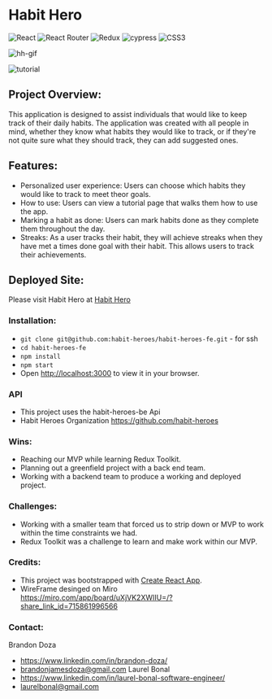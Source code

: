 # Habit Hero
![React](https://img.shields.io/badge/react-%2320232a.svg?style=for-the-badge&logo=react&logoColor=%2361DAFB) ![React Router](https://img.shields.io/badge/React_Router-CA4245?style=for-the-badge&logo=react-router&logoColor=white) ![Redux](https://img.shields.io/badge/redux-%23593d88.svg?style=for-the-badge&logo=redux&logoColor=white) ![cypress](https://img.shields.io/badge/-cypress-%23E5E5E5?style=for-the-badge&logo=cypress&logoColor=058a5e) ![CSS3](https://img.shields.io/badge/css3-%231572B6.svg?style=for-the-badge&logo=css3&logoColor=white)

![hh-gif](https://github.com/user-attachments/assets/491ba33c-3584-44e7-babd-afff44fe3ccc)

![tutorial](https://github.com/user-attachments/assets/dd074581-2a1d-463f-8b51-93748a577a49)

## Project Overview: 
This application is designed to assist individuals that would like to keep track of their daily habits. The application was created with all people in mind, whether they know what habits they would like to track, or if they're not quite sure what they should track, they can add suggested ones. 

## Features:
- Personalized user experience: Users can choose which habits they would like to track to meet theor goals.
- How to use: Users can view a tutorial page that walks them how to use the app.
- Marking a habit as done: Users can mark habits done as they complete them throughout the day.
- Streaks: As a user tracks their habit, they will achieve streaks when they have met a times done goal with their habit. This allows users to track their achievements.

## Deployed Site:
Please visit Habit Hero at [Habit Hero](https://main--habithero2401.netlify.app/)

  ### Installation: 
- `git clone git@github.com:habit-heroes/habit-heroes-fe.git` - for ssh
- `cd habit-heroes-fe`
- `npm install`
- `npm start`
- Open [http://localhost:3000](http://localhost:3000) to view it in your browser.

### API
- This project uses the habit-heroes-be Api 
- Habit Heroes Organization https://github.com/habit-heroes

### Wins:
- Reaching our MVP while learning Redux Toolkit.
- Planning out a greenfield project with a back end team.
- Working with a backend team to produce a working and deployed project. 

### Challenges:
- Working with a smaller team that forced us to strip down or MVP to work within the time constraints we had.
- Redux Toolkit was a challenge to learn and make work within our MVP. 

### Credits: 
- This project was bootstrapped with [Create React App](https://github.com/facebook/create-react-app).
- WireFrame desinged on Miro https://miro.com/app/board/uXjVK2XWIIU=/?share_link_id=715861996566


### Contact: 
Brandon Doza
- https://www.linkedin.com/in/brandon-doza/
- brandonjamesdoza@gmail.com
Laurel Bonal
- https://www.linkedin.com/in/laurel-bonal-software-engineer/
- laurelbonal@gmail.com 
